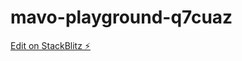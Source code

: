 # mavo-playground-q7cuaz

[Edit on StackBlitz ⚡️](https://stackblitz.com/edit/mavo-playground-q7cuaz)